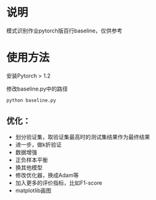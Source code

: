 # 说明
模式识别作业pytorch版百行baseline，仅供参考

# 使用方法
安装Pytorch > 1.2

修改baseline.py中的路径
```bash
python baseline.py
```

## 优化：
* 划分验证集，取验证集最高时的测试集结果作为最终结果
* 进一步，做k折验证
* 数据增强
* 正负样本平衡
* 换其他模型
* 修改优化器，换成Adam等
* 加入更多的评价指标，比如F1-score
* matplotlib画图
